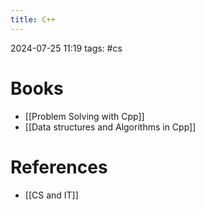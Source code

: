 ```yaml
---
title: C++
---
```

2024-07-25 11:19
tags: #cs

# Books
- [[Problem Solving with Cpp]]
- [[Data structures and Algorithms in Cpp]]
# References
- [[CS and IT]] 